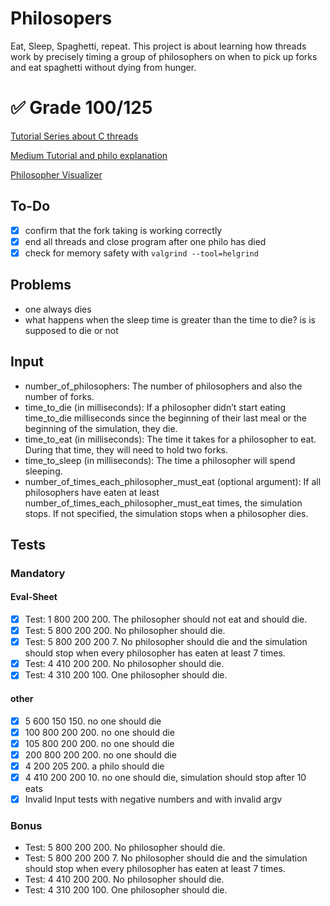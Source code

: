 # Philosopers
Eat, Sleep, Spaghetti, repeat. This project is about learning how threads work by precisely timing a group of philosophers on when to pick up forks and eat spaghetti without dying from hunger. 

# ✅ Grade 100/125

[Tutorial Series about C threads](https://www.youtube.com/watch?v=d9s_d28yJq0&list=PLfqABt5AS4FmuQf70psXrsMLEDQXNkLq2)

[Medium Tutorial and philo explanation](https://medium.com/@ruinadd/philosophers-42-guide-the-dining-philosophers-problem-893a24bc0fe2)

[Philosopher Visualizer](https://nafuka11.github.io/philosophers-visualizer/)


## To-Do
- [x] confirm that the fork taking is working correctly
- [x] end all threads and close program after one philo has died
- [x] check for memory safety with `valgrind --tool=helgrind`

## Problems
- one always dies
- what happens when the sleep time is greater than the time to die? is is supposed to die or not

## Input
- number_of_philosophers: The number of philosophers and also the number of forks.
- time_to_die (in milliseconds): If a philosopher didn’t start eating time_to_die milliseconds since the beginning of their last meal or the beginning of the simulation, they die.
- time_to_eat (in milliseconds): The time it takes for a philosopher to eat. During that time, they will need to hold two forks.
- time_to_sleep (in milliseconds): The time a philosopher will spend sleeping.
- number_of_times_each_philosopher_must_eat (optional argument): If all philosophers have eaten at least number_of_times_each_philosopher_must_eat times, the simulation stops. If not specified, the simulation stops when a philosopher dies.

## Tests
### Mandatory
#### Eval-Sheet
- [x] Test: 1 800 200 200. The philosopher should not eat and should die.
- [x] Test: 5 800 200 200. No philosopher should die.
- [x] Test: 5 800 200 200 7. No philosopher should die and the simulation should stop when every philosopher has eaten at least 7 times.
- [x] Test: 4 410 200 200. No philosopher should die.
- [x] Test: 4 310 200 100. One philosopher should die.

#### other
- [x] 5 600 150 150. no one should die
- [x] 100 800 200 200. no one should die
- [x] 105 800 200 200. no one should die
- [x] 200 800 200 200. no one should die
- [x] 4 200 205 200. a philo should die
- [x] 4 410 200 200 10. no one should die, simulation should stop after 10 eats
- [x] Invalid Input tests with negative numbers and with invalid argv

### Bonus
- Test: 5 800 200 200. No philosopher should die.
- Test: 5 800 200 200 7. No philosopher should die and the simulation should stop when every philosopher has eaten at least 7 times.
- Test: 4 410 200 200. No philosopher should die.
- Test: 4 310 200 100. One philosopher should die.
